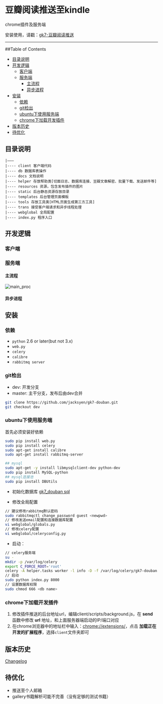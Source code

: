 # 豆瓣阅读推送至kindle
chrome插件及服务端

安装使用，请戳：[gk7-豆瓣阅读推送](https://chrome.google.com/webstore/detail/lmiobbkpdjmkfhgagdkpgbgonkogbllb)

---------

##Table of Contents

- [目录说明](#目录说明)
- [开发逻辑](#开发逻辑)
  - [客户端](#客户端)
  - [服务端](#服务端)
    - [主流程](#主流程)
    - [异步进程](#异步进程)
- [安装](#安装)
  - [依赖](#依赖)
  - [git检出](#git检出)
  - [ubuntu下使用服务端](#ubuntu下使用服务端)
  - [chrome下加载开发插件](#chrome下加载开发插件)
- [版本历史](#版本历史)
- [待优化](#待优化)

## <a name="目录说明">目录说明</a> ##
```
|———
|---- client 客户端代码
|---- db 数据库表操作
|---- docs 文档说明
|---- helper 存放帮助类[切面日志、数据库连接、豆瓣文章解密、批量下载、发送邮件等]
|---- resources 资源，包含发布插件的图片
|---- static 后台静态资源存放目录
|---- templates 后台管理页面模板
|---- tools 存放工具类[HTML页面生成第三方工具]
|---- trans 接受客户端请求和异步线程处理
|---- webglobal 全局配置
|---- index.py 程序入口
```

## <a name="开发逻辑">开发逻辑</a> ##

### <a name="客户端">客户端</a> ###

### <a name="服务端">服务端</a> ###

#### <a name="主流程">主流程</a> ####
![main_proc](https://raw.githubusercontent.com/jacksyen/gk7-douban/dev/resources/main_.png)


#### <a name="异步进程">异步进程</a> ####

## <a name="安装">安装</a> ##

### <a name="依赖">依赖</a> ###

+ `python` 2.6 or later(but not 3.x)
+ `web.py`
+ `celery`
+ `calibre`
+ `rabbitmq server`

### <a name="git检出">git检出</a> ###

+ dev: 开发分支
+ master: 主干分支，发布后由dev合并
```bash
git clone https://github.com/jacksyen/gk7-douban.git
git checkout dev
```

### <a name="ubuntu下使用服务端">ubuntu下使用服务端</a> ###

首先必须安装好依赖
```bash
sudo pip install web.py
sudo pip install celery
sudo apt-get install calibre
sudo apt-get install rabbitmq-server

## mysql
sudo apt-get -y install libmysqlclient-dev python-dev
sudo pip install MySQL-python
## mysql连接池
sudo pip install DBUtils
```

* 初始化数据库
[gk7_douban sql](https://github.com/jacksyen/gk7-douban/blob/dev/docs/gk7_douban.sql)

* 修改全局配置
```bash
// 建议修改rabbitmq默认密码
sudo rabbitmqctl change_password guest <newpwd>
// 修改发送email配置和连接数据库配置
vi webglobal/globals.py
// 修改celery配置
vi webglobal/celeryconfig.py
```
* 启动：
```bash
// celery服务端
su -
mkdir -p /var/log/celery
export C_FORCE_ROOT='root'
celery -A helper.tasks worker -l info -D -f /var/log/celery/gk7-douban.log --pidfile=/var/run/celery.pid
// 启动
sudo python index.py 8000
// 设置数据库权限
sudo chmod 666 <db name>
```

### <a name="chrome下加载开发插件">chrome下加载开发插件</a> ###

1. 修改插件推送的后台地址url，编辑client/scripts/background.js，在 **send** 函数中修改 **url** 地址，和上面服务器端启动的IP/端口对应
2. 在chrome浏览器中的地址栏中输入：[chrome://extensions/](chrome://extensions/)，点击 **加载正在开发的扩展程序**，选择`client`文件夹即可

## <a name="版本历史">版本历史</a> ##

[Changelog](https://github.com/jacksyen/gk7-douban/blob/dev/CHANGELOG.md)


## <a name="待优化">待优化</a> ##

+ 推送至个人邮箱
+ gallery书籍解析可能不完善（没有足够的测试书籍）
